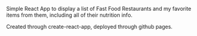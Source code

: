 Simple React App to display a list of Fast Food Restaurants and my favorite items from them, including all of their nutrition info. 

Created through create-react-app, deployed through github pages.
